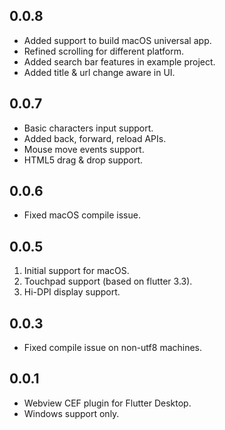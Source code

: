 ## 0.0.8

- Added support to build macOS universal app.
- Refined scrolling for different platform.
- Added search bar features in example project.
- Added title & url change aware in UI.

## 0.0.7

- Basic characters input support.
- Added back, forward, reload APIs.
- Mouse move events support.
- HTML5 drag & drop support.

## 0.0.6

- Fixed macOS compile issue.

## 0.0.5

1. Initial support for macOS.
2. Touchpad support (based on flutter 3.3).
3. Hi-DPI display support.

## 0.0.3

- Fixed compile issue on non-utf8 machines.

## 0.0.1

- Webview CEF plugin for Flutter Desktop.
- Windows support only.
